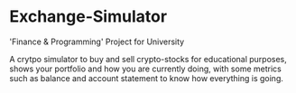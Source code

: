 # Exchange-Simulator
'Finance &amp; Programming' Project for University

A crytpo simulator to buy and sell crypto-stocks for educational purposes, shows your portfolio and how you are currently doing, with some metrics such as balance and account statement to know how everything is going.
